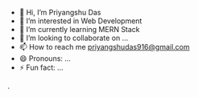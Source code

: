 - 👋 Hi, I’m Priyangshu Das
- 👀 I’m interested in Web Development
- 🌱 I’m currently learning MERN Stack
- 💞️ I’m looking to collaborate on ...
- 📫 How to reach me priyangshudas916@gmail.com
- 😄 Pronouns: ...
- ⚡ Fun fact: ...

<!---
Das-2004/Das-2004 is a ✨ special ✨ repository because its `README.md` (this file) appears on your GitHub profile.
You can click the Preview link to take a look at your changes.
--->
.
